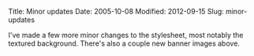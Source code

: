 Title: Minor updates
Date: 2005-10-08
Modified: 2012-09-15
Slug: minor-updates

I've made a few more minor changes to the stylesheet, most notably the textured background. There's also a couple new banner images above.

